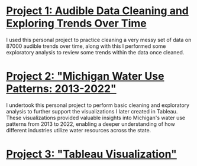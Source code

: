 # [Project 1: Audible Data Cleaning and Exploring Trends Over Time](https://github.com/faoroj/Audible-Data-Project)

I used this personal project to practice cleaning a very messy set of data on 87000 audible trends over time, along with this I performed some exploratory analysis to review some trends within the data once cleaned.


# [Project 2: "Michigan Water Use Patterns: 2013-2022"](https://github.com/faoroj/Michigan-Water-Usage)

I undertook this personal project to perform basic cleaning and exploratory analysis to further support the visualizations I later created in Tableau. These visualizations provided valuable insights into Michigan's water use patterns from 2013 to 2022, enabling a deeper understanding of how different industries utilize water resources across the state.


# [Project 3: "Tableau Visualization"](https://github.com/faoroj/Michigan-Water-Usage)


